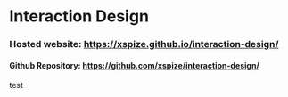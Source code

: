 # Interaction Design

### Hosted website: https://xspize.github.io/interaction-design/

#### Github Repository: https://github.com/xspize/interaction-design/

test